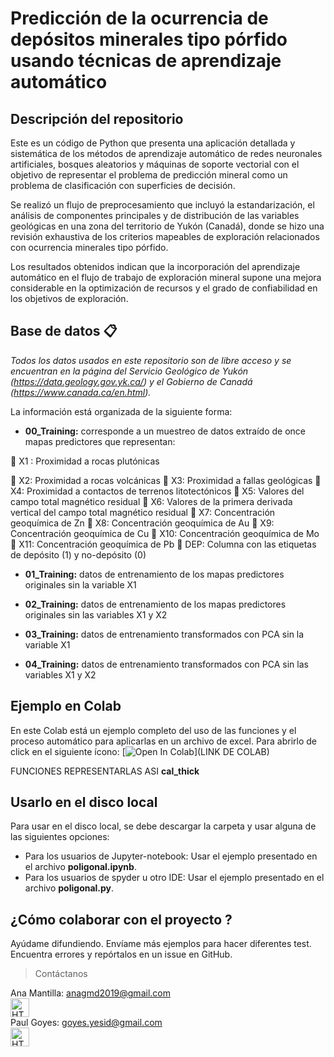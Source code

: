 # Predicción de la ocurrencia de depósitos minerales tipo pórfido usando técnicas de aprendizaje automático


## Descripción del repositorio
Este es un código de Python que presenta una aplicación detallada y sistemática de los métodos de aprendizaje automático de redes neuronales
artificiales, bosques aleatorios y máquinas de soporte vectorial con el objetivo de representar el problema de predicción mineral como
un problema de clasificación con superficies de decisión.

Se realizó un flujo de preprocesamiento que incluyó la estandarización, el análisis de componentes principales y de distribución de las variables geológicas en una zona del territorio de Yukón (Canadá), donde se hizo una revisión exhaustiva de los criterios mapeables de exploración relacionados con ocurrencia minerales tipo pórfido.

Los resultados obtenidos indican que la incorporación del aprendizaje automático en el flujo de trabajo de exploración mineral supone una mejora considerable en la optimización de recursos y el grado de confiabilidad en los objetivos de exploración. 

## Base de datos 📋

_Todos los datos usados en este repositorio son de libre acceso y se encuentran en la página del Servicio Geológico de Yukón (https://data.geology.gov.yk.ca/) y el Gobierno de Canadá (https://www.canada.ca/en.html)._

La información está organizada de la siguiente forma: 

* **00_Training:** corresponde a un muestreo de datos extraído de once mapas predictores que representan: 

📌 X1 : Proximidad a rocas plutónicas

📌 X2: Proximidad a rocas volcánicas
📌 X3: Proximidad a fallas geológicas
📌 X4: Proximidad a contactos de terrenos litotectónicos
📌 X5: Valores del campo total magnético residual
📌 X6: Valores de la primera derivada vertical del campo total magnético residual
📌 X7: Concentración geoquímica de Zn 
📌 X8: Concentración geoquímica de Au
📌 X9: Concentración geoquímica de Cu 
📌 X10: Concentración geoquímica de Mo 
📌 X11: Concentración geoquímica de Pb 
🚀 DEP: Columna con las etiquetas de depósito (1) y no-depósito (0)

* **01_Training:** datos de entrenamiento de los mapas predictores originales sin la variable X1 

* **02_Training:** datos de entrenamiento de los mapas predictores originales sin las variables X1 y X2

* **03_Training:** datos de entrenamiento transformados con PCA sin la variable X1

* **04_Training:** datos de entrenamiento transformados con PCA sin las variables X1 y X2


## Ejemplo en Colab 

En este Colab está un ejemplo completo del uso de las funciones y el proceso automático para aplicarlas en un archivo de excel. Para abrirlo de click en el siguiente ícono: 
[![Open In Colab](https://colab.research.google.com/assets/colab-badge.svg)](LINK DE COLAB)

FUNCIONES REPRESENTARLAS ASI <b>cal_thick</b> 










## Usarlo en el disco local

Para usar en el disco local, se debe descargar la carpeta y usar alguna de las siguientes opciones:
- Para los usuarios de Jupyter-notebook: Usar el ejemplo presentado en el archivo <b>poligonal.ipynb</b>. 
- Para los usuarios de spyder u otro IDE:  Usar el ejemplo presentado en el archivo <b>poligonal.py</b>. 

## ¿Cómo colaborar con el proyecto ? 

Ayúdame difundiendo. Envíame más ejemplos para hacer diferentes test. Encuentra errores y repórtalos en un issue en GitHub.

> Contáctanos


Ana Mantilla: anagmd2019@gmail.com </br> <a href="https://www.linkedin.com/in/ana-gabriela-mantilla-24377a21a/">
  <img src="https://cdn-icons-png.flaticon.com/512/174/174857.png" alt="HTML tutorial" style="width:30px;height:30px;">
</a> </br> 
Paul Goyes:   goyes.yesid@gmail.com </br> <a href="https://www.linkedin.com/in/paul-goyes-0212b810/">
  <img src="https://cdn-icons-png.flaticon.com/512/174/174857.png" alt="HTML tutorial" style="width:30px;height:30px;">
</a>
